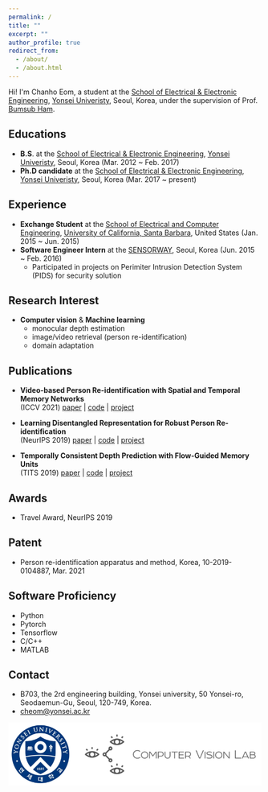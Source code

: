 ```yaml
---
permalink: /
title: ""
excerpt: ""
author_profile: true
redirect_from: 
  - /about/
  - /about.html
---
```


<!--![cheom](../images/cheom_zermatt_pointing.jpeg)-->

Hi! I'm Chanho Eom, a student at the [School of Electrical & Electronic Engineering](http://ee.yonsei.ac.kr/ee_en/index.do), [Yonsei Univeristy](https://www.yonsei.ac.kr/en_sc/), Seoul, Korea, under the supervision of Prof. [Bumsub Ham](https://bsham.github.io/).

## Educations
* **B.S**. at the [School of Electrical & Electronic Engineering](http://ee.yonsei.ac.kr/ee_en/index.do), [Yonsei Univeristy](https://www.yonsei.ac.kr/en_sc/), Seoul, Korea (Mar. 2012 ~ Feb. 2017)
* **Ph.D candidate** at the [School of Electrical & Electronic Engineering](http://ee.yonsei.ac.kr/ee_en/index.do), [Yonsei Univeristy](https://www.yonsei.ac.kr/en_sc/), Seoul, Korea (Mar. 2017 ~ present)

## Experience
* **Exchange Student** at the [School of Electrical and Computer Engineering](https://www.ece.ucsb.edu/), [University of California, Santa Barbara](https://www.ucsb.edu/), United States (Jan. 2015 ~ Jun. 2015)
* **Software Engineer Intern** at the [SENSORWAY](http://www.sensorway.co.kr/eng/), Seoul, Korea (Jun. 2015 ~ Feb. 2016)
  - Participated in projects on Perimiter Intrusion Detection System (PIDS) for security solution 

## Research Interest
* **Computer vision** & **Machine learning**
  - monocular depth estimation
  - image/video retrieval (person re-identification)
  - domain adaptation

## Publications

* **Video-based Person Re-identification with Spatial and Temporal Memory Networks**  
(ICCV 2021)
[paper]() \|
[code]() \|
[project]()

* **Learning Disentangled Representation for Robust Person Re-identification**  
(NeurIPS 2019)
[paper](https://papers.nips.cc/paper/2019/file/d3aeec875c479e55d1cdeea161842ec6-Paper.pdf) \|
[code](https://github.com/cvlab-yonsei/ISGAN) \|
[project](https://cvlab-yonsei.github.io/projects/ISGAN/)

* **Temporally Consistent Depth Prediction with Flow-Guided Memory Units**  
(TITS 2019)
[paper](https://ieeexplore.ieee.org/document/8848860) \|
[code](https://github.com/cvlab-yonsei/FlowGRU) \|
[project](https://cvlab-yonsei.github.io/projects/FlowGRU/)

## Awards
* Travel Award, NeurIPS 2019
  
## Patent
* Person re-identification apparatus and method, Korea, 10-2019-0104887, Mar. 2021
  
## Software Proficiency
* Python
* Pytorch
* Tensorflow
* C/C++
* MATLAB

## Contact
* B703, the 2rd engineering building, Yonsei university, 50 Yonsei-ro, Seodaemun-Gu, Seoul, 120-749, Korea.
* cheom@yonsei.ac.kr

![cvlab_logo](../images/cvlab_logo.png)
